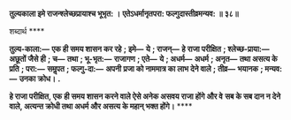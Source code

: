 **तुल्यकाला इमे राजन्श्लेच्छप्रायाश्च भूभृत: ।** **एतेऽधर्मानृतपरा: फल्गुदास्तीव्रमन्यव: ॥ ३८॥** 

शब्दार्थ **** 

**तुल्य-काला:—** **एक ही समय शासन कर रहे** **; इमे—** **ये** **; राजन्—** **हे राजा परीक्षित** **; श्लेच्छ-प्राया:—** **अछूतों जैसे ही** **; च—** **तथा** **; भू-भृत:—** **राजागण** **; एते—** **ये** **; अधर्म—** **अधर्म** **; अनृत—** **तथा असत्य के प्रति** **; परा:—** **समॢपत** **; फल्गु-दा:—** **अपनी** **प्रजा को नाममात्र का लाभ देने वाले** **; तीव्र—** **भयानक** **; मन्यव:—** **उनका क्रोध।** **.** 

**हे राजा परीक्षित, एक ही समय शासन करने वाले ऐसे अनेक असवय राजा होंगे और वे** **सब के सब दान न देने वाले, अत्यन्त क्रोधी तथा अधर्म और असत्य के महान् भक्त होंगे।** **** 